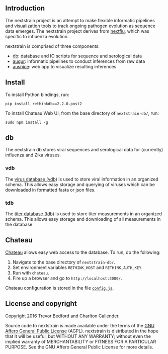 ## Introduction

The nextstrain project is an attempt to make flexible informatic pipelines and visualization tools to track ongoing pathogen evolution as sequence data emerges. The nextstrain project derives from [nextflu](https://github.com/blab/nextflu), which was specific to influenza evolution.

nextstrain is comprised of three components:

* [db](https://github.com/blab/nextstrain-db): database and IO scripts for sequence and serological data
* [augur](https://github.com/blab/nextstrain-augur): informatic pipelines to conduct inferences from raw data
* [auspice](https://github.com/blab/nextstrain-auspice): web app to visualize resulting inferences

## Install

To install Python bindings, run:

    pip install rethinkdb==2.2.0.post2

To install Chateau Web UI, from the base directory of `nextstrain-db/`, run:

    sudo npm install -g

## db

The nextstrain db stores viral sequences and serological data for (currently) influenza and Zika viruses.

### vdb

The [virus database (vdb)](vdb/) is used to store viral information in an organized schema. This allows easy storage and querying of viruses which can be downloaded in formatted fasta or json files.

### tdb

The [titer database (tdb)](tdb/) is used to store titer measurements in an organized schema. This allows easy storage and downloading of all measurements in the database.

## Chateau

[Chateau](https://github.com/neumino/chateau/) allows easy web access to the database. To run, do the following:

1. Navigate to the base directory of `nextstrain-db/`.
2. Set environment variables `RETHINK_HOST` and `RETHINK_AUTH_KEY`.
3. Run with `chateau`.
4. Fire up a browser and go to `http://localhost:3000/`.

Chateau configuration is stored in the file [`config.js`](config.js).

## License and copyright

Copyright 2016 Trevor Bedford and Charlton Callender.

Source code to nextstrain is made available under the terms of the [GNU Affero General Public License](LICENSE.txt) (AGPL). nextstrain is distributed in the hope that it will be useful, but WITHOUT ANY WARRANTY; without even the implied warranty of MERCHANTABILITY or FITNESS FOR A PARTICULAR PURPOSE. See the GNU Affero General Public License for more details.
